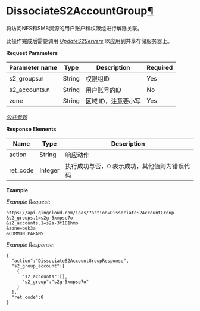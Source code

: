 ---
---

# DissociateS2AccountGroup[¶](#dissociates2accountgroup "永久链接至标题")

将访问NFS和SMB资源的用户账户和权限组进行解除关联。

此操作完成后需要调用 [_UpdateS2Servers_](update_s2_servers.html#api-update-s2-servers) 以应用到共享存储服务器上。

**Request Parameters**

| Parameter name | Type | Description | Required |
| --- | --- | --- | --- |
| s2_groups.n | String | 权限组ID | Yes |
| s2_accounts.n | String | 用户账号的ID | No |
| zone | String | 区域 ID，注意要小写 | Yes |

[_公共参数_](../../common/parameters.html#api-common-parameters)

**Response Elements**

| Name | Type | Description |
| --- | --- | --- |
| action | String | 响应动作 |
| ret_code | Integer | 执行成功与否，0 表示成功，其他值则为错误代码 |

**Example**

_Example Request_:

```
https://api.qingcloud.com/iaas/?action=DissociateS2AccountGroup
&s2_groups.1=s2g-5xmpse7o
&s2_accounts.1=s2a-3f181hmo
&zone=pek3a
&COMMON_PARAMS
```

_Example Response_:

```
{
  "action":"DissociateS2AccountGroupResponse",
  "s2_group_account":[
    {
      "s2_accounts":[],
      "s2_group":"s2g-5xmpse7o"
    }
  ],
  "ret_code":0
}
```
